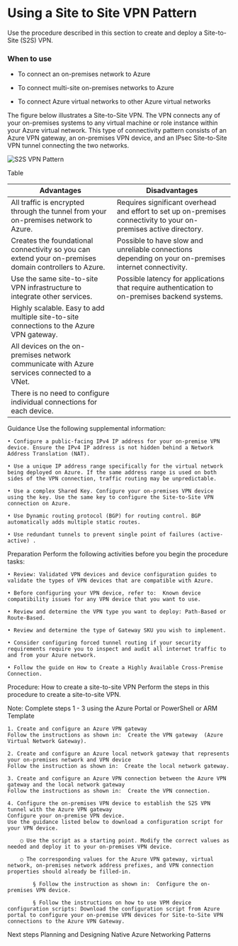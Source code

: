 # Using a Site to Site VPN Pattern

Use the procedure described in this section to create and deploy a Site-to-Site (S2S) VPN.


### When to use
- To connect an on-premises network to Azure 
	
- To connect multi-site on-premises networks to Azure
	
- To connect Azure virtual networks to other Azure virtual networks

The figure below illustrates a Site-to-Site VPN. The VPN connects any of your on-premises systems to any virtual machine or role instance within your Azure virtual network. This type of connectivity pattern consists of an Azure VPN gateway, an on-premises VPN device, and an IPsec Site-to-Site VPN tunnel connecting the two networks. 
<br />



![S2S VPN Pattern](https://github.com/nmcgregor/Azure-Networking/blob/master/images/S2S-VPN-Pattern.png)


Table

| Advantages        | Disadvantages           |
| ------------- |---------------|
|All traffic is encrypted through the tunnel from your on-premises network to Azure.|Requires significant overhead and effort to set up  on-premises connectivity to your on-premises active directory.|
|Creates the foundational connectivity so you can extend your on-premises domain controllers to Azure.|Possible to have slow and unreliable connections depending on your on-premises internet connectivity.|
|Use the same site-to-site VPN infrastructure to integrate other services.|Possible latency for applications that require authentication to on-premises backend systems.|
|Highly scalable. Easy to add multiple site-to-site connections to the Azure VPN gateway.|        |
|All devices on the on-premises network communicate with Azure services connected to a VNet.|        |
|There is no need to configure individual connections for each device.|        |




Guidance
Use the following supplemental information:

	• Configure a public-facing IPv4 IP address for your on-premise VPN device. Ensure the IPv4 IP address is not hidden behind a Network Address Translation (NAT).
	
	• Use a unique IP address range specifically for the virtual network being deployed on Azure. If the same address range is used on both sides of the VPN connection, traffic routing may be unpredictable.
		
	• Use a complex Shared Key. Configure your on-premises VPN device using the key. Use the same key to configure the Site-to-Site VPN connection on Azure.
		
	• Use Dynamic routing protocol (BGP) for routing control. BGP automatically adds multiple static routes.
	
	• Use redundant tunnels to prevent single point of failures (active-active) . 



Preparation 
Perform the following activities before you begin the procedure tasks:

	• Review: Validated VPN devices and device configuration guides to validate the types of VPN devices that are compatible with Azure.
	
	• Before configuring your VPN device, refer to:  Known device compatibility issues for any VPN device that you want to use. 
	
	• Review and determine the VPN type you want to deploy: Path-Based or Route-Based. 
	
	• Review and determine the type of Gateway SKU you wish to implement.
	
	• Consider configuring forced tunnel routing if your security requirements require you to inspect and audit all internet traffic to and from your Azure network.
	
	• Follow the guide on How to Create a Highly Available Cross-Premise Connection.



Procedure: How to create a site-to-site VPN
Perform the steps in this procedure to create a site-to-site VPN. 

Note: Complete steps 1 - 3 using the Azure Portal or PowerShell or ARM Template

	1. Create and configure an Azure VPN gateway
	Follow the instructions as shown in:  Create the VPN gateway  (Azure Virtual Network Gateway).
	
	2. Create and configure an Azure local network gateway that represents your on-premises network and VPN device
	Follow the instruction as shown in:  Create the local network gateway. 
	
	3. Create and configure an Azure VPN connection between the Azure VPN gateway and the local network gateway
	Follow the instructions as shown in:  Create the VPN connection.
	 
	4. Configure the on-premises VPN device to establish the S2S VPN tunnel with the Azure VPN gateway
	Configure your on-premise VPN device. 
	Use the guidance listed below to download a configuration script for your VPN device. 

		○ Use the script as a starting point. Modify the correct values as needed and deploy it to your on-premises VPN device. 
		
		○ The corresponding values for the Azure VPN gateway, virtual network, on-premises network address prefixes, and VPN connection properties should already be filled-in. 
			
			§ Follow the instruction as shown in:  Configure the on-premises VPN device. 
			
			§ Follow the instructions on how to use VPM device configuration scripts: Download the configuration script from Azure portal to configure your on-premise VPN devices for Site-to-Site VPN connections to the Azure VPN Gateway. 



Next steps
Planning and Designing Native Azure Networking Patterns

